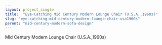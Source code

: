 ```yaml
---
layout: project_single
title:  "Eye-Catching Mid Century Modern Lounge Chair (U.S.A.,1960s)"
slug: "eye-catching-mid-century-modern-lounge-chair-usa1960s"
parent: "mid-century-modern-sofa-design"
---
```

Mid Century Modern Lounge Chair (U.S.A.,1960s)